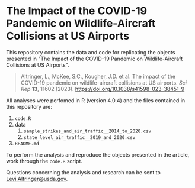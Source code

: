 # The Impact of the COVID-19 Pandemic on Wildlife-Aircraft Collisions at US Airports

This repository contains the data and code for replicating the objects presented in "The Impact of the COVID-19 Pandemic on Wildlife-Aircraft Collisions at US Airports".

> Altringer, L., McKee, S.C., Kougher, J.D. et al. The impact of the COVID-19 pandemic on wildlife–aircraft collisions at US airports. *Sci Rep* **13**, 11602 (2023). <https://doi.org/10.1038/s41598-023-38451-9>

All analyses were perfomed in R (version 4.0.4) and the files contained in this repository are:

  1. `code.R`
  2. data
     1. `sample_strikes_and_air_traffic__2014_to_2020.csv`
     2. `state_level_air_traffic__2019_and_2020.csv`
  3. `README.md`

To perform the analysis and reproduce the objects presented in the article, work through the `code.R` script.

Questions concerning the analysis and research can be sent to <Levi.Altringer@usda.gov>.
